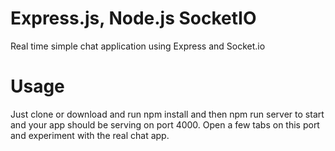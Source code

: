 # Express.js, Node.js SocketIO
Real time simple chat application using Express and Socket.io

# Usage
Just clone or download and run npm install and then npm run server to start and your app should be serving on port 4000. Open a few tabs on this port and experiment with the real chat app.

